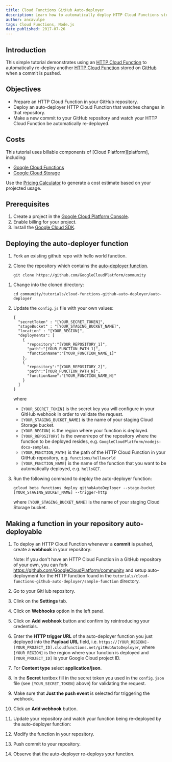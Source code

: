 ```yaml
---
title: Cloud Functions GitHub Auto-deployer
description: Learn how to automatically deploy HTTP Cloud Functions stored on GitHub when a commit is pushed.
author: ancavulpe
tags: Cloud Functions, Node.js
date_published: 2017-07-26
---
```

## Introduction

This simple tutorial demonstrates using an [HTTP Cloud Function][function] to
automatically re-deploy another [HTTP Cloud Function][function] stored on
[GitHub][github] when a commit is pushed.

[function]: https://cloud.google.com/functions/docs/writing/http
[github]: https://github.com

## Objectives

* Prepare an HTTP Cloud Function in your GitHub repository.
* Deploy an auto-deployer HTTP Cloud Function that watches changes in that
  repository.
* Make a new commit to your GitHub repository and watch your HTTP Cloud Function
  be automatically re-deployed.

## Costs

This tutorial uses billable components of [Cloud Platform][platform], including:

* [Google Cloud Functions][functions]
* [Google Cloud Storage][storage]

Use the [Pricing Calculator][price] to generate a cost estimate based on your
projected usage.

[functions]:https://cloud.google.com/functions
[storage]:https://cloud.google.com/storage
[price]:https://cloud.google.com/products/calculator

## Prerequisites

1.  Create a project in the [Google Cloud Platform Console][console].
1.  Enable billing for your project.
1.  Install the [Google Cloud SDK][sdk].

[console]: https://console.cloud.google.com/
[sdk]: https://cloud.google.com/sdk/

## Deploying the auto-deployer function

1.	Fork an existing github repo with hello world function.
1.	Clone the repository which contains the [auto-deployer function][repo].

        git clone https://github.com/GoogleCloudPlatform/community

[repo]:https://github.com/GoogleCloudPlatform/community/blob/master/tutorials/cloud-functions-github-auto-deployer/auto-deployer

1.  Change into the cloned directory:

        cd community/tutorials/cloud-functions-github-auto-deployer/auto-deployer

1.	Update the `config.js` file with your own values:

        {
          "secretToken" : "[YOUR_SECRET_TOKEN]",
          "stageBucket" : "[YOUR_STAGING_BUCKET_NAME]",
          "location" : "[YOUR_REGION]",
          "deployments": [
            {
              "repository":"[YOUR_REPOSITORY_1]",
              "path":"[YOUR_FUNCTION_PATH_1]",
              "functionName":"[YOUR_FUNCTION_NAME_1]"
            },
            {
              "repository":"[YOUR_REPOSITORY_2]",
              "path":"[YOUR_FUNCTION_PATH_N]",
              "functionName":"[YOUR_FUNCTION_NAME_N]"
            }
          ]
        }

    where

    * `[YOUR_SECRET_TOKEN]` is the secret key you will configure in your GitHub
      webhook	in order to validate the request.
    * `[YOUR_STAGING_BUCKET_NAME]` is the name of your staging Cloud Storage
      bucket.
    * `[YOUR_REGION]` is the region where your function is deployed.
    * `[YOUR_REPOSITORY]` is the owner/repo of the repository where the function
      to be deployed resides, e.g. `GoogleCloudPlatform/nodejs-docs-samples`.
    * `[YOUR_FUNCTION_PATH]` is the path of the HTTP Cloud Function in your
      GitHub repository, e.g. `functions/helloworld`
    * `[YOUR_FUNCTION_NAME]` is the name of the function that you want to be
      automatically deployed, e.g. `helloGET`.

1.  Run the following command to deploy the auto-deployer function:

        gcloud beta functions deploy githubAutoDeployer --stage-bucket [YOUR_STAGING_BUCKET_NAME] --trigger-http

    where `[YOUR_STAGING_BUCKET_NAME]` is the name of your staging Cloud Storage
    bucket.

## Making a function in your repository auto-deployable

1. 	To deploy an HTTP Cloud Function whenever a **commit** is pushed, create a
    **webhook** in your repository:

    Note: If you don't have an HTTP Cloud Function in a GitHub repository of
    your own, you can fork https://github.com/GoogleCloudPlatform/community and
    setup auto-deployment for the HTTP function found in the
    `tutorials/cloud-functions-github-auto-deployer/sample-function` directory.

  1.  Go to your GitHub repository.
  1.  Clink on the **Settings** tab.
  1.  Click on **Webhooks** option in the left panel.
  1.  Click on **Add webhook** button and confirm by reintroducing your
      credentials.
  1.  Enter the **HTTP trigger URL** of the auto-deployer function you just
      deployed into the **Payload URL** field, i.e. `https://[YOUR_REGION]-[YOUR_PROJECT_ID].cloudfunctions.net/gitHubAutoDeployer`,
      where `[YOUR_REGION]` is the region where your function is deployed and
      `[YOUR_PROJECT_ID]` is your Google Cloud project ID.
  1.  For **Content type** select **application/json**.
  1.  In the **Secret** textbox fill in the secret token you used in the
      `config.json` file (see `[YOUR_SECRET_TOKEN]` above) for validating the
      request.
  1.  Make sure that **Just the push event** is selected for triggering the
      webhook.
  1.  Click an **Add webhook** button.

1.  Update your repository and watch your function being re-deployed by the
    auto-deployer function:

  1. 	Modify the function in your repository.
  1. 	Push commit to your repository.
  1. 	Observe that the auto-deployer re-deploys your function.
